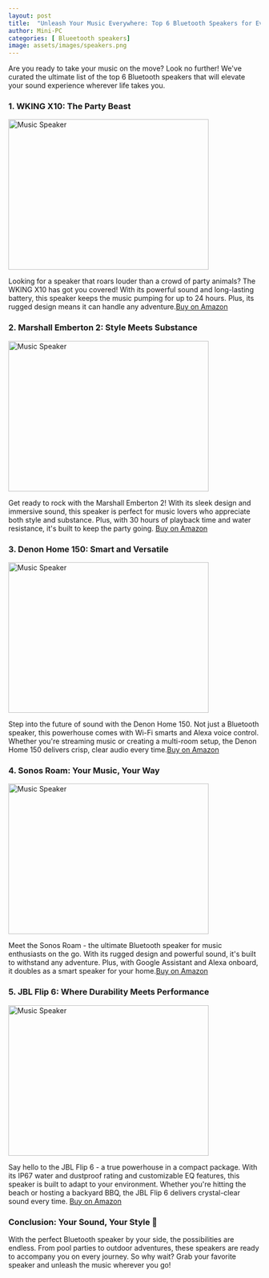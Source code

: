 ```yaml
---
layout: post
title:  "Unleash Your Music Everywhere: Top 6 Bluetooth Speakers for Every Occasion 🎶🔊"
author: Mini-PC
categories: [ Blueetooth speakers]
image: assets/images/speakers.png
---
```


Are you ready to take your music on the move? Look no further! We've curated the ultimate list of the top 6 Bluetooth speakers that will elevate your sound experience wherever life takes you.

### 1. **WKING X10: The Party Beast**
<img src="https://m.media-amazon.com/images/I/71Wv6PT0bbL._AC_SX679_.jpg" alt="Music Speaker" width="400" height="300">

Looking for a speaker that roars louder than a crowd of party animals? The WKING X10 has got you covered! With its powerful sound and long-lasting battery, this speaker keeps the music pumping for up to 24 hours. Plus, its rugged design means it can handle any adventure.[Buy on Amazon](https://amzn.to/3P4Fi1q)


### 2. **Marshall Emberton 2: Style Meets Substance**
<img src="https://m.media-amazon.com/images/I/71muSDK2z9L._AC_SL1500_.jpg" alt="Music Speaker" width="400" height="300">

Get ready to rock with the Marshall Emberton 2! With its sleek design and immersive sound, this speaker is perfect for music lovers who appreciate both style and substance. Plus, with 30 hours of playback time and water resistance, it's built to keep the party going. [Buy on Amazon](https://amzn.to/3SZ7gNi)

### 3. **Denon Home 150: Smart and Versatile**
<img src="https://m.media-amazon.com/images/I/61iV9mLfj3L._AC_SL1000_.jpg" alt="Music Speaker" width="400" height="300">

Step into the future of sound with the Denon Home 150. Not just a Bluetooth speaker, this powerhouse comes with Wi-Fi smarts and Alexa voice control. Whether you're streaming music or creating a multi-room setup, the Denon Home 150 delivers crisp, clear audio every time.[Buy on Amazon](https://amzn.to/3IsozBb)

### 4. **Sonos Roam: Your Music, Your Way**
<img src="https://m.media-amazon.com/images/I/61cKajLQ3EL._AC_SL1500_.jpg" alt="Music Speaker" width="400" height="300">

Meet the Sonos Roam - the ultimate Bluetooth speaker for music enthusiasts on the go. With its rugged design and powerful sound, it's built to withstand any adventure. Plus, with Google Assistant and Alexa onboard, it doubles as a smart speaker for your home.[Buy on Amazon](https://amzn.to/3Im7Dwl)

### 5. **JBL Flip 6: Where Durability Meets Performance**

<img src="https://m.media-amazon.com/images/I/710jRetKjgL._AC_SL1200_.jpg" alt="Music Speaker" width="400" height="300">

Say hello to the JBL Flip 6 - a true powerhouse in a compact package. With its IP67 water and dustproof rating and customizable EQ features, this speaker is built to adapt to your environment. Whether you're hitting the beach or hosting a backyard BBQ, the JBL Flip 6 delivers crystal-clear sound every time. [Buy on Amazon](https://amzn.to/3UZs4GU)

### Conclusion: Your Sound, Your Style 🎵

With the perfect Bluetooth speaker by your side, the possibilities are endless. From pool parties to outdoor adventures, these speakers are ready to accompany you on every journey. So why wait? Grab your favorite speaker and unleash the music wherever you go!
